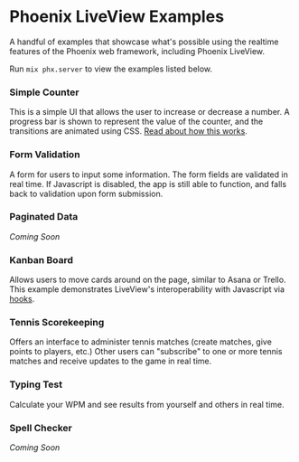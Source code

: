 # Phoenix LiveView Examples

A handful of examples that showcase what's possible using the realtime features of the Phoenix web framework, including Phoenix LiveView.

Run `mix phx.server` to view the examples listed below.

### Simple Counter

This is a simple UI that allows the user to increase or decrease a number. A progress bar is shown to represent the value of the counter, and the transitions are animated using CSS. [Read about how this works](docs/counter.md).


### Form Validation

A form for users to input some information. The form fields are validated in real time. If Javascript is disabled, the app is still able to function, and falls back to validation upon form submission.

### Paginated Data

_Coming Soon_

### Kanban Board

Allows users to move cards around on the page, similar to Asana or Trello. This example demonstrates LiveView's interoperability with Javascript via [hooks](https://hexdocs.pm/phoenix_live_view/Phoenix.LiveView.html#module-js-interop-and-client-controlled-dom).

### Tennis Scorekeeping

Offers an interface to administer tennis matches (create matches, give points to players, etc.) Other users can "subscribe" to one or more tennis matches and receive updates to the game in real time.

### Typing Test

Calculate your WPM and see results from yourself and others in real time.

### Spell Checker

_Coming Soon_


